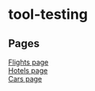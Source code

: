 # tool-testing
## Pages
[Flights page](/tool-testing/flights_test_page.html)</br>
[Hotels page](/tool-testing/hotel_test_page.html)</br>
[Cars page](/tool-testing/car_test_page.html)</br>
